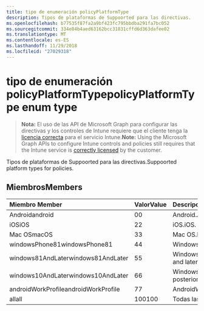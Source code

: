```yaml
---
title: tipo de enumeración policyPlatformType
description: Tipos de plataformas de Suppoorted para las directivas.
ms.openlocfilehash: b77535f87fa2a9bf423fc795bbdba291fa7bc052
ms.sourcegitcommit: 334e84b4aed63162bcc31831cffd6d363dafee02
ms.translationtype: MT
ms.contentlocale: es-ES
ms.lasthandoff: 11/29/2018
ms.locfileid: "27029318"
---
```

# <a name="policyplatformtype-enum-type"></a><span data-ttu-id="0ff9d-103">tipo de enumeración policyPlatformType</span><span class="sxs-lookup"><span data-stu-id="0ff9d-103">policyPlatformType enum type</span></span>

> <span data-ttu-id="0ff9d-104">**Nota:** El uso de las API de Microsoft Graph para configurar las directivas y los controles de Intune requiere que el cliente tenga la [licencia correcta](https://go.microsoft.com/fwlink/?linkid=839381) para el servicio Intune.</span><span class="sxs-lookup"><span data-stu-id="0ff9d-104">**Note:** Using the Microsoft Graph APIs to configure Intune controls and policies still requires that the Intune service is [correctly licensed](https://go.microsoft.com/fwlink/?linkid=839381) by the customer.</span></span>

<span data-ttu-id="0ff9d-105">Tipos de plataformas de Suppoorted para las directivas.</span><span class="sxs-lookup"><span data-stu-id="0ff9d-105">Suppoorted platform types for policies.</span></span>
## <a name="members"></a><span data-ttu-id="0ff9d-106">Miembros</span><span class="sxs-lookup"><span data-stu-id="0ff9d-106">Members</span></span>
|<span data-ttu-id="0ff9d-107">Miembro	</span><span class="sxs-lookup"><span data-stu-id="0ff9d-107">Member</span></span>|<span data-ttu-id="0ff9d-108">Valor</span><span class="sxs-lookup"><span data-stu-id="0ff9d-108">Value</span></span>|<span data-ttu-id="0ff9d-109">Descripción</span><span class="sxs-lookup"><span data-stu-id="0ff9d-109">Description</span></span>|
|:---|:---|:---|
|<span data-ttu-id="0ff9d-110">Android</span><span class="sxs-lookup"><span data-stu-id="0ff9d-110">android</span></span>|<span data-ttu-id="0ff9d-111">0</span><span class="sxs-lookup"><span data-stu-id="0ff9d-111">0</span></span>|<span data-ttu-id="0ff9d-112">Android.</span><span class="sxs-lookup"><span data-stu-id="0ff9d-112">Android.</span></span>|
|<span data-ttu-id="0ff9d-113">iOS</span><span class="sxs-lookup"><span data-stu-id="0ff9d-113">iOS</span></span>|<span data-ttu-id="0ff9d-114">2</span><span class="sxs-lookup"><span data-stu-id="0ff9d-114">2</span></span>|<span data-ttu-id="0ff9d-115">iOS.</span><span class="sxs-lookup"><span data-stu-id="0ff9d-115">iOS.</span></span>|
|<span data-ttu-id="0ff9d-116">Mac OS</span><span class="sxs-lookup"><span data-stu-id="0ff9d-116">macOS</span></span>|<span data-ttu-id="0ff9d-117">3</span><span class="sxs-lookup"><span data-stu-id="0ff9d-117">3</span></span>|<span data-ttu-id="0ff9d-118">Mac OS.</span><span class="sxs-lookup"><span data-stu-id="0ff9d-118">MacOS.</span></span>|
|<span data-ttu-id="0ff9d-119">windowsPhone81</span><span class="sxs-lookup"><span data-stu-id="0ff9d-119">windowsPhone81</span></span>|<span data-ttu-id="0ff9d-120">4</span><span class="sxs-lookup"><span data-stu-id="0ff9d-120">4</span></span>|<span data-ttu-id="0ff9d-121">WindowsPhone 8.1.</span><span class="sxs-lookup"><span data-stu-id="0ff9d-121">WindowsPhone 8.1.</span></span>|
|<span data-ttu-id="0ff9d-122">windows81AndLater</span><span class="sxs-lookup"><span data-stu-id="0ff9d-122">windows81AndLater</span></span>|<span data-ttu-id="0ff9d-123">5</span><span class="sxs-lookup"><span data-stu-id="0ff9d-123">5</span></span>|<span data-ttu-id="0ff9d-124">Windows 8.1 y posterior</span><span class="sxs-lookup"><span data-stu-id="0ff9d-124">Windows 8.1 and later</span></span>|
|<span data-ttu-id="0ff9d-125">windows10AndLater</span><span class="sxs-lookup"><span data-stu-id="0ff9d-125">windows10AndLater</span></span>|<span data-ttu-id="0ff9d-126">6</span><span class="sxs-lookup"><span data-stu-id="0ff9d-126">6</span></span>|<span data-ttu-id="0ff9d-127">Windows 10 y versiones posteriores.</span><span class="sxs-lookup"><span data-stu-id="0ff9d-127">Windows 10 and later.</span></span>|
|<span data-ttu-id="0ff9d-128">androidWorkProfile</span><span class="sxs-lookup"><span data-stu-id="0ff9d-128">androidWorkProfile</span></span>|<span data-ttu-id="0ff9d-129">7</span><span class="sxs-lookup"><span data-stu-id="0ff9d-129">7</span></span>|<span data-ttu-id="0ff9d-130">AndroidWorkProfile.</span><span class="sxs-lookup"><span data-stu-id="0ff9d-130">AndroidWorkProfile.</span></span>|
|<span data-ttu-id="0ff9d-131">all</span><span class="sxs-lookup"><span data-stu-id="0ff9d-131">all</span></span>|<span data-ttu-id="0ff9d-132">100</span><span class="sxs-lookup"><span data-stu-id="0ff9d-132">100</span></span>|<span data-ttu-id="0ff9d-133">Todas las plataformas.</span><span class="sxs-lookup"><span data-stu-id="0ff9d-133">All platforms.</span></span>|



